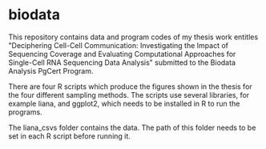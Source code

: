 # biodata
This repository contains data and program codes of my thesis work entitles "Deciphering Cell-Cell Communication: Investigating the Impact of Sequencing Coverage and Evaluating Computational Approaches for Single-Cell RNA Sequencing Data Analysis" submitted to the Biodata Analysis PgCert Program.

There are four R scripts which produce the figures shown in the thesis for the four different sampling methods. The scripts use several libraries, for example liana, and ggplot2, which needs to be installed in R to run the programs.

The liana_csvs folder contains the data. The path of this folder needs to be set in each R script before running it.
